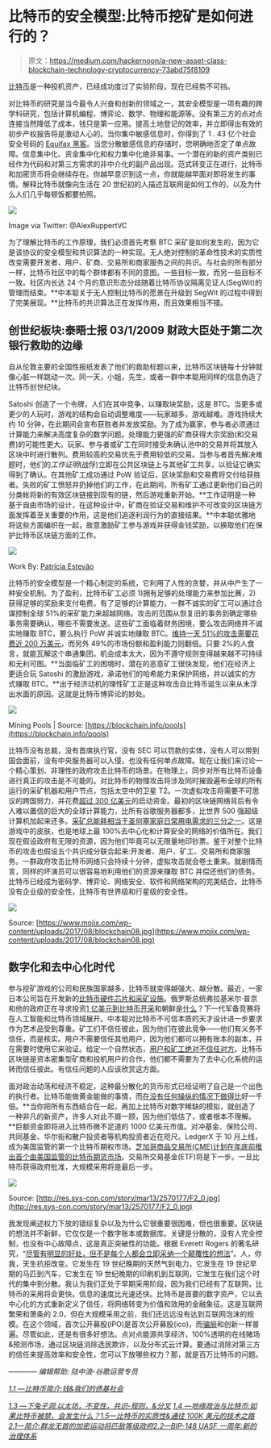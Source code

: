 # 比特币的安全模型:比特币挖矿是如何进行的？

> 原文：<https://medium.com/hackernoon/a-new-asset-class-blockchain-technology-cryptocurrency-73abd75f8109>

[比特币](/@KeratiChop/introduction-to-bitcoin-money-our-debt-based-society-2b74ec0f56c7)是一种投机资产，已经成功度过了实验阶段，现在已经势不可挡。

对比特币的研究是当今最令人兴奋和创新的领域之一，其安全模型是一项有趣的跨学科研究，包括计算机编程、博弈论、数学、物理和能源等。没有第三方的点对点连接当然降低了成本，钱只是第一应用。提高土地登记的效率，并立即得出有效的初步产权报告将是激动人心的。当你集中敏感信息时，你得到了 1 . 43 亿个社会安全号码的 [Equifax 黑客](https://gizmodo.com/equifax-investigation-clears-execs-who-dumped-stock-bef-1820127634)。当您分散敏感信息的存储时，您明确地否定了单点故障。信息集中化、资金集中化和权力集中化绝非易事。一个潜在的新的资产类别已经作为代码和对第三方需求的非中介化的副产品出现。范式转变正在进行，比特币和加密货币将会继续存在。你越早意识到这一点，你就能越早面对即将发生的事情。解释比特币就像向生活在 20 世纪初的人描述互联网是如何工作的，以及为什么人们几乎每顿饭都要拍照。

![](img/d8ae3359479205525a87f45ab52838c7.png)

Image via Twitter: @AlexRuppertVC

为了理解比特币的工作原理，我们必须首先考察 BTC 采矿是如何发生的，因为它是该协议的安全模型和共识算法的一种实现。无人绝对控制的革命性技术的实质性改变需要开发者、用户、矿商、交易所和商家服务之间的共识。与社会的所有部分一样，比特币社区中的每个群体都有不同的意图。一些目标一致，而另一些目标不一致。社区内长达 24 个月的意识形态分歧随着比特币协议隔离见证人(SegWit)的管理而结束。**中本聪关于无人控制比特币的愿景在升级到 SegWit 的过程中得到了完美展现。**比特币的共识算法正在发挥作用，而且效果相当不错。

## 创世纪板块:泰晤士报 03/1/2009 财政大臣处于第二次银行救助的边缘

自从伦敦主要的全国性报纸发表了他们的救助标题以来，比特币区块链每十分钟就像心脏一样跳动一次。同一天，小姐，先生，或者一群中本聪用同样的信息伪造了比特币创世纪块。

Satoshi 创造了一个令牌，人们在其中竞争，以赚取块奖励，这是 BTC。当更多或更少的人玩时，游戏的结构会自动调整难度——玩家越多，游戏越难。游戏持续大约 10 分钟，在此期间会宣布获胜者并发放奖励。为了成为赢家，参与者必须通过计算能力来解决高度复杂的数学问题。处理能力更强的矿商获得大宗奖励(和交易费)的可能性更大。玩家、参与者或矿工在同时接受未确认池中的交易并将其放入区块中时进行散列。费用较高的交易优先于费用较低的交易。当参与者首先解决难题时，他们的*工作证明*(战俘)立即在公共区块链上与其他矿工共享，以验证它确实得到了确认。在其他矿工成功通过 PoW 验证后，区块奖励和交易费将交付给获胜者。失败的矿工愤怒并扔掉他们的工作，在此期间，所有矿工通过更新他们自己的分类帐将新的有效区块链接到现有的链，然后游戏重新开始。**工作证明是一种基于自由市场的设计，在这种设计中，矿商在验证交易和维护不可改变的区块链方面发挥着至关重要的作用，这是他们追逐利润行为的直接结果。**中本聪优雅地将这些方面编织在一起，故意激励矿工参与游戏并获得金钱奖励，以换取他们在保护比特币区块链方面的工作。

![](img/6b14731bbcd54d8c19a4e75700878fa9.png)

Work By: [Patrícia Estevão](https://twitter.com/patestevao)

比特币的安全模型是一个精心制定的系统，它利用了人性的贪婪，并从中产生了一种安全机制。为了盈利，比特币矿工必须 1)拥有足够的处理能力来参加比赛，2)获得足够的奖励来支付电费。有了足够的计算能力，一群不诚实的矿工可以通过合谋控制全球 51%的采矿能力来超越网络。攻击的范围从恢复旧的事务到确定哪些事务需要确认，哪些不需要发送。这些矿工面临着财务困境，要么攻击网络并不诚实地赚取 BTC，要么执行 PoW 并诚实地赚取 BTC。[维持一天 51%的攻击需要花费近 200 万美元](https://digiconomist.net/bitcoin-energy-consumption)，而另外 49%的市场份额和盈利能力则翻倍。只要 2%的人食言，就能瓦解这个串通集团。机会成本太大，因为不遵守规则变得越来越不可持续和无利可图。**当面临矿工的困境时，潜在的恶意矿工很快发现，他们在经济上更适合玩 Satoshi 的激励游戏，承诺他们的哈希能力来保护网络，并以诚实的方式赚取 BTC。**出于经济动机的理性矿工正是这种攻击自比特币诞生以来从未浮出水面的原因。这就是比特币博弈论的妙处。

![](img/671f6adb062d1cf5c746c6fd5f335f92.png)

Mining Pools | Source: [https://blockchain.info/pools](https://blockchain.info/pools)

比特币没有总裁，没有首席执行官，没有 SEC 可以罚款的实体，没有人可以带到国会面前，没有中央服务器可以入侵，也没有任何单点故障。现在让我们来讨论一个精心策划、非理性的政府攻击比特币的场景。在物理上，同步对所有比特币设备进行真正的攻击是不可能的。对比特币的物理攻击将涉及同时摧毁遍布全球的所有运行的采矿机器和用户节点，包括太空中的卫星 T2。一次虚拟攻击将需要不可思议的跨国努力，并花费[超过 300 亿美元](https://www.quora.com/How-much-does-it-cost-to-make-a-supercomputer)的启动资金。最初的区块链网络背后有令人难以置信的巨大的全球计算能力，比所有谷歌服务器都多，比世界 500 强超级计算机加起来还多。[采矿总能耗相当于圣何塞家庭日常用电需求的三分之一](https://securitygladiators.com/bitcoin-uses-energy-a-lot/)。这是游戏中的皮肤，也是地球上最 100%去中心化和计算安全的网络的价值所在。我们现在假设政府有无限的资源，因为他们毕竟可以无限量地印钞票。鉴于对整个比特币的攻击也假设五个共识成分联合起来:开发者、用户、矿工、交易所和商家服务。一群政府攻击比特币网络只会持续十分钟，虚拟攻击就会卷土重来。就剧情而言，同样的坏演员可以很容易地利用他们的资源来赚取 BTC 并偿还他们的债务。比特币已经成为密码学、博弈论、网络安全、软件和网络架构的完美结合。比特币没有企业级的安全性，比特币有世界级和行星级的安全性。

![](img/8e8dc1caf8b863296818f1e0ddf1b256.png)

Source: [https://www.mojix.com/wp-content/uploads/2017/08/blockchain08.jpg](https://www.mojix.com/wp-content/uploads/2017/08/blockchain08.jpg)

## 数字化和去中心化时代

参与挖矿游戏的公司和民族国家越多，比特币就变得越强大、越分散。最近，一家日本公司旨在开发新的[比特币硬件芯片和采矿设施](https://bitcoinmagazine.com/articles/japanese-company-will-launch-new-bitcoin-mining-operation-7-nm-chips/)。俄罗斯总统弗拉基米尔·普京和他的政府正在寻求投资[1 亿美元到比特币开采](https://www.bloomberg.com/news/articles/2017-08-08/putin-s-aide-seeks-100-million-to-rival-china-in-bitcoin-mining)和朝鲜是[什么](https://www.cnbc.com/2017/09/13/bitcoin-mining-a-new-way-for-north-korea-to-generate-funds-for-the-regime.html)？下一代军备竞赛将在人工智能和比特币领域展开。中本聪对比特币不可信本质的天才设计进一步要求作为艺术品受到尊重。矿工们不信任彼此，因为他们在彼此竞争——他们有义务不信任，而是核实。用户不需要信任其他用户，因为他们都可以拥有账本的副本，并在需要时使用它来验证。给定一个自然状态，[用户和矿工绝对不信任对方](https://themerkle.com/miners-or-users-bitcoins-divisive-blocksize-solutions/)。比特币区块链是资本密集型矿商和投机用户的合作，他们都不需要为了去中心化系统的运转而信任彼此。有信任问题的人应该欣赏这方面。

面对政治动荡和经济不稳定，这种最分散化的货币形式已经证明了自己是一个出色的执行者。比特币能做黄金能做的事情，而[在没有任何操纵的情况下做得比](https://99bitcoins.com/bitcoin-gold-usd/)好一千倍。**当你把所有东西结合在一起，再加上比特币对数字稀缺的模拟，就创造了一种非凡的新资产，许多人对此不屑一顾，因为他们低估了，或者根本不理解。**巨额资金即将进入比特币微不足道的 1000 亿美元市值。对冲基金、保险公司、共同基金、华尔街和散户投资者等机构投资者近在咫尺。LedgerX 于 10 月上线，成为美国监管的第一个比特币期权市场。[芝加哥商品交易所(CME)计划在年底前推出首个由美国监管的比特币期货市场](https://www.cnbc.com/2017/10/31/cme-plans-to-launch-bitcoin-futures-by-year-end.html)。交易所交易基金(ETF)将是下一步。一旦比特币获得政府批准，大规模采用将是最后一步。

![](img/0cd66768f9ff90268aa790f84d09acfe.png)

Source: [http://res.sys-con.com/story/mar13/2570177/F2_0.jpg](http://res.sys-con.com/story/mar13/2570177/F2_0.jpg)

我发现阐述权力下放的错综复杂以及为什么它很重要很困难，但也很重要。区块链的想法并不新鲜，它仅仅是一个数字账本或数据库。关键是分散的，没有人完全控制，也没有中心故障点，这是真正突破性的功能。根据 Everett Rogers 的著名研究，“[尽管有明显的好处，但不是每个人都会立即采纳一个颠覆性的想法](https://ondigitalmarketing.com/learn/odm/foundations/5-customer-segments-technology-adoption/)”。人，你我，天生抗拒改变。它发生在 19 世纪晚期的天然气到电力，它发生在 19 世纪早期的马匹到汽车，它发生在 19 世纪晚期的印刷机到互联网，它发生在我们这个时代的集中到分散。我认为我们正处于早期采用阶段，因为我们已经有了互联网，比特币的采用将会更快。信息的速度比光速还快。比特币是首要的数字资产，它以去中心化的方式重新定义了信任，将网络转变为价值和效用的金融象征。这是互联网繁荣和萧条的 2.0，但在大规模采用之前，我们还远远没有达到互联网泡沫的规模。在这个领域，首次公开募股(IPO)是首次公开募股(ico)，而[骗局](https://steemit.com/scam/@thegrinder/the-bitconnect-scam-exposed)和创新一样普遍。尽管如此，还是有很多好想法。点对点能源共享经济，100%透明的在线赌场&预测市场，通过区块链消除选民欺诈，以及分布式云计算。要通过消除对第三方的信任来提高效率和安全性，您可以下放哪些权力？那，就是百万比特币的问题。

*————
编辑帮助:
陆中浪-谷歌运营专员*

[*1.1 —比特币简介:钱&我们的债基社会*](/@KeratiChop/introduction-to-bitcoin-money-our-debt-based-society-2b74ec0f56c7)

[*1.3 —下兔子洞:以太坊，不变性，共识-规则，&分叉*](/social-club/down-the-rabbit-hole-ethereum-immutability-consensus-rule-forks-e9fa8faa9e07) [*1.4 —地缘政治与比特币:如果比特币被禁，会发生什么？*](/hackernoon/geopolitics-cryptoeconomics-2018-and-beyond-b91f4ea3a3c9)[*1.5—比特币的实质性&通往 100K 美元的技术之路*](https://hackernoon.com/bitcoins-substantive-technical-road-to-100k-2637b899ffc5)[*2.1—简介:群龙无首的加密运动将匹敌等级政府*](https://hackernoon.com/introduction-leaderless-crypto-movement-will-rival-hierarchical-governments-1c93afec3066)[*2.2—BIP-148 UASF 一周年:新的治理体系*](https://hackernoon.com/bip-148-uasf-first-year-anniversary-a-new-system-of-governance-223907ec298b)